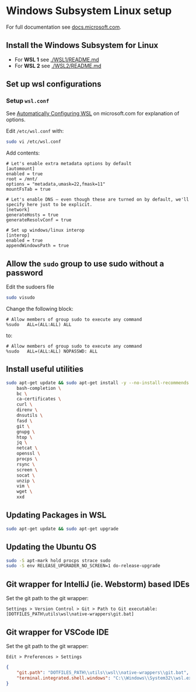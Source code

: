 # Windows Subsystem Linux setup

For full documentation see [docs.microsoft.com](https://docs.microsoft.com/en-us/windows/wsl/install-win10).

## Install the Windows Subsystem for Linux

- For **WSL 1** see [./WSL1/README.md](./WSL1/README.md)
- For **WSL 2** see [./WSL2/README.md](./WSL2/README.md)

## Set up wsl configurations

### Setup `wsl.conf`

See [Automatically Configuring WSL](https://blogs.msdn.microsoft.com/commandline/2018/02/07/automatically-configuring-wsl/) on microsoft.com for explanation of options.

Edit `/etc/wsl.conf` with:

```bash
sudo vi /etc/wsl.conf
```

Add contents:

```text
# Let's enable extra metadata options by default
[automount]
enabled = true
root = /mnt/
options = "metadata,umask=22,fmask=11"
mountFsTab = true

# Let's enable DNS – even though these are turned on by default, we'll specify here just to be explicit.
[network]
generateHosts = true
generateResolvConf = true

# Set up windows/linux interop
[interop]
enabled = true
appendWindowsPath = true
```

## Allow the `sudo` group to use sudo without a password

Edit the sudoers file

```bash
sudo visudo
```

Change the following block:

```text
# Allow members of group sudo to execute any command
%sudo   ALL=(ALL:ALL) ALL
```

to:

```text
# Allow members of group sudo to execute any command
%sudo   ALL=(ALL:ALL) NOPASSWD: ALL
```

## Install useful utilities

```bash
sudo apt-get update && sudo apt-get install -y --no-install-recommends \
    bash-completion \
    bc \
    ca-certificates \
    curl \
    direnv \
    dnsutils \
    fasd \
    git \
    gnupg \
    htop \
    jq \
    netcat \
    openssl \
    procps \
    rsync \
    screen \
    socat \
    unzip \
    vim \
    wget \
    xxd
```

## Updating Packages in WSL

```bash
sudo apt-get update && sudo apt-get upgrade
```

## Updating the Ubuntu OS

```bash
sudo -S apt-mark hold procps strace sudo
sudo -S env RELEASE_UPGRADER_NO_SCREEN=1 do-release-upgrade
```

## Git wrapper for IntelliJ (ie. Webstorm) based IDEs

Set the git path to the git wrapper:

```text
Settings > Version Control > Git > Path to Git executable: [DOTFILES_PATH\utils\wsl\native-wrappers\git.bat]
```

## Git wrapper for VSCode IDE

Set the git path to the git wrapper:

```text
Edit > Preferences > Settings
```

```json
{
    "git.path": "DOTFILES_PATH\\utils\\wsl\\native-wrappers\\git.bat",
    "terminal.integrated.shell.windows": "C:\\Windows\\System32\\wsl.exe"
}
```
